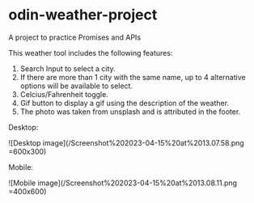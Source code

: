# odin-weather-project
A project to practice Promises and APIs

This weather tool includes the following features:

1. Search Input to select a city.
2. If there are more than 1 city with the same name, up to 4 alternative options will be available to select.
3. Celcius/Fahrenheit toggle.
4. Gif button to display a gif using the description of the weather.
5. The photo was taken from unsplash and is attributed in the footer.

Desktop:

![Desktop image](/Screenshot%202023-04-15%20at%2013.07.58.png =600x300)

Mobile:

![Mobile image](/Screenshot%202023-04-15%20at%2013.08.11.png =400x600)